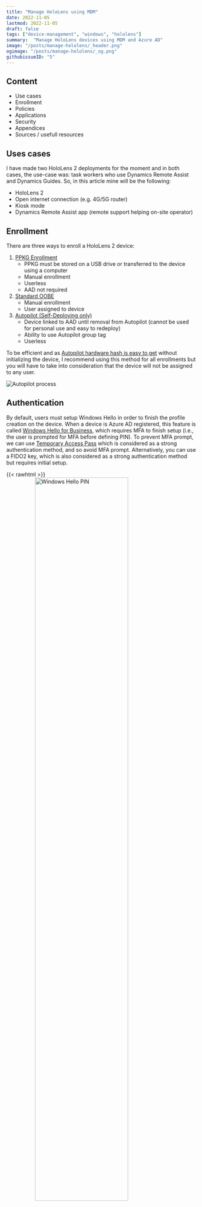 ```yaml
---
title: "Manage HoloLens using MDM"
date: 2022-11-05
lastmod: 2022-11-05
draft: false
tags: ["device-management", "windows", "hololens"]
summary:  "Manage HoloLens devices using MDM and Azure AD"
image: "/posts/manage-hololens/_header.png"
ogimage: "/posts/manage-hololens/_og.png"
githubissueID: "5"
---
```

## Content
* Use cases
* Enrollment
* Policies
* Applications
* Security
* Appendices
* Sources / usefull resources

## Uses cases

I have made two HoloLens 2 deployments for the moment and in both cases, the use-case was: task workers who use Dynamics Remote Assist and Dynamics Guides. So, in this article mine will be the following:
* HoloLens 2
* Open internet connection (e.g. 4G/5G router)
* Kiosk mode
* Dynamics Remote Assist app (remote support helping on-site operator)


## Enrollment

There are three ways to enroll a HoloLens 2 device:

1. [PPKG Enrollment](https://docs.microsoft.com/en-us/hololens/hololens-provisioning)
    * PPKG must be stored on a USB drive or transferred to the device using a computer
    * Manual enrollment
    * Userless
    * AAD not required
2. [Standard OOBE](https://docs.microsoft.com/en-us/windows-hardware/customize/desktop/customize-oobe)
    * Manual enrollment
    * User assigned to device
3. [Autopilot (Self-Deploying only)](https://docs.microsoft.com/en-us/mem/autopilot/self-deploying)
    * Device linked to AAD until removal from Autopilot (cannot be used for personal use and easy to redeploy)
    * Ability to use Autopilot group tag
    * Userless

To be efficient and as [Autopilot hardware hash is easy to get](https://docs.microsoft.com/en-us/hololens/hololens2-autopilot#obtain-hardware-hash) without initializing the device, I recommend using this method for all enrollments but you will have to take into consideration that the device will not be assigned to any user.


![Autopilot process](/posts/manage-hololens/autopilot-process.drawio.png)


## Authentication

By default, users must setup Windows Hello in order to finish the profile creation on the device. When a device is Azure AD registered, this feature is called [Windows Hello for Business](https://learn.microsoft.com/en-us/windows/security/identity-protection/hello-for-business/hello-overview), which requires MFA to finish setup (i.e., the user is prompted for MFA before defining PIN). To prevent MFA prompt, we can use [Temporary Access Pass](https://learn.microsoft.com/en-us/azure/active-directory/authentication/howto-authentication-temporary-access-pass) which is considered as a strong authentication method, and so avoid MFA prompt. Alternatively, you can use a FIDO2 key, which is also considered as a strong authentication method but requires initial setup.

{{< rawhtml >}}
    <img alt="Windows Hello PIN" src="/posts/manage-hololens/windows-hello-pin.png" style="display:block;width:70%;margin:auto;">
{{< /rawhtml >}}

## Policies

Using Policies CSP is the only way to manage HoloLens 2 devices (you cannot use PowerShell or GPO), the supported ones are listed [here](https://learn.microsoft.com/en-us/windows/client-management/mdm/policies-in-policy-csp-supported-by-hololens2), but be aware that some CSPs are also compatible even if they are not listed (e.g., Edge CSP). 


## Applications

Only [Universal Windows Platform (UWP)](https://learn.microsoft.com/en-us/windows/uwp/get-started/universal-application-platform-guide) apps can be installed on Windows Holographics, and for the moment there is no app catalog in leading UEM solutions that support HoloLens.

### Public apps

At the time of writing this article, Microsoft Store for Business is the only public source available and it will be [retired in the first quarter of 2023](https://techcommunity.microsoft.com/t5/windows-it-pro-blog/evolving-the-microsoft-store-for-business-and-education/ba-p/2569423) so a new solution will be available ([Windows Package Manager](https://learn.microsoft.com/en-us/windows/package-manager/) will be available for the desktop Windows version).

### Private apps

Private apps can be uploaded directly to UEM solution, apps must meet. If you want to get the AUMID of an app, you can follow the procedure in the appendices.

## Standard

### Overview

HoloLens devices have standard built-in security feature like BitLocker and Code Integrity. Each device include a TPM chip to secure identity and data. All security informations can be found [here](https://learn.microsoft.com/en-us/hololens/security-overview).

### Kiosk

You can create a kiosk mode for HoloLens devices using [``AssignedAccess`` CSP](https://learn.microsoft.com/en-us/windows/client-management/mdm/assignedaccess-csp).


OMA-URI : ``./Device/Vendor/MSFT/AssignedAccess/Configuration``

Value   : ``xml string (see example in the appendices)``

{{< rawhtml >}}
    <img alt="HoloLens 2 Kiosk" src="/posts/manage-hololens/hololens-kiosk.png" style="display:block;width:40%;margin:auto;">
{{< /rawhtml >}}

Kiosk specifications:
* Experience similar to the standard Start Menu
* Multi app kiosk
* Add app by AUMID
* Applied only to specified AAD groups with ability to create multiple profiles (⚠ if not applicable, the user has the standard experience)
* Apps which are not allowed can be run if called from another apps (e.g. you can open MS Store from the OneDrive app by selecting the open-in app option)

Tips:
* Prevent the use of consumer MS Store using [``ApplicationManagement/RequirePrivateStoreOnly`` CSP](https://learn.microsoft.com/fr-fr/windows/client-management/mdm/policy-csp-applicationmanagement#applicationmanagement-requireprivatestoreonly)
* Allow 'Settings' in kiosk and restrict visibility to items using [``Settings/PageVisibilityList`` CSP](https://learn.microsoft.com/en-us/windows/client-management/mdm/policy-csp-settings#settings-pagevisibilitylist)
* Setup group membership cache to allow offline logon using [``MixedReality/AADGroupMembershipCacheValidityInDays`` CSP](https://learn.microsoft.com/en-us/windows/client-management/mdm/policy-csp-mixedreality#mixedreality-aadgroupmembershipcachevalidityindays)
* Disable iris scan using [``PassportForWork/Biometrics/UseBiometrics``](https://learn.microsoft.com/en-us/windows/client-management/mdm/passportforwork-csp)



## Appendices

### Kiosk XML sample

The bellow xml configures a kiosk with the following specifications:

* One profile for user allowed to use HoloLens
* One profile for other users

```xml
<?xml version="1.0" encoding="utf-8" ?>
<AssignedAccessConfiguration
    xmlns="http://schemas.microsoft.com/AssignedAccess/2017/config"
    xmlns:v2="http://schemas.microsoft.com/AssignedAccess/201810/config"
    xmlns:v3="http://schemas.microsoft.com/AssignedAccess/2020/config"
    xmlns:v5="http://schemas.microsoft.com/AssignedAccess/202010/config"
    xmlns:rs5="http://schemas.microsoft.com/AssignedAccess/201810/config"
>
  <Profiles>
    <!--
    In this example, there are 2 different profiles, one for each AAD account. 
    You can create multiple profiles as shown below, however please ensure their Id is unique and is referenced correctly in configs as desired.
    -->
    <Profile Id="{8739C257-184F-45DD-8657-C235819172A3}">
      <AllAppsList>
        <AllowedApps>
          <!--
            TODO:
            1. Add AUMIDs of app(s) you want displayed in start menu. See examples below.
            2. Specify rs5:AutoLaunch="true" only for 1 app. If automatic launch not desired, remove this attribute.
            -->
          <!-- Camera -->
          <App AppUserModelId="HoloCamera_cw5n1h2txyewy!HoloCamera" />
          <!-- Device Picker on HoloLens 2 -->
          <App AppUserModelId="Microsoft.Windows.DevicesFlowHost_cw5n1h2txyewy!Microsoft.Windows.DevicesFlowHost" />
          <!-- Dynamics 365 Remote Assist -->
          <App AppUserModelId="Microsoft.MicrosoftRemoteAssist_8wekyb3d8bbwe!Microsoft.RemoteAssist" />
          <!-- File Explorer -->
          <App AppUserModelId="c5e2524a-ea46-4f67-841f-6a9465d9d515_cw5n1h2txyewy!App" />
          <!-- New Microsoft Edge -->
          <App AppUserModelId="Microsoft.MicrosoftEdge.Stable_8wekyb3d8bbwe!MSEDGE" />
          <!-- New Settings -->
          <App AppUserModelId="BAEAEF15-9BAB-47FC-800B-ACECAD2AE94B_cw5n1h2txyewy!App" />
        </AllowedApps>
      </AllAppsList>
      <StartLayout>
        <![CDATA[
            <LayoutModificationTemplate xmlns:defaultlayout="http://schemas.microsoft.com/Start/2014/FullDefaultLayout" xmlns:start="http://schemas.microsoft.com/Start/2014/StartLayout" Version="1" xmlns="http://schemas.microsoft.com/Start/2014/LayoutModification">
            </LayoutModificationTemplate>
        ]]>
      </StartLayout>
      <Taskbar ShowTaskbar="true"/>
    </Profile>
    <Profile Id="{66A75FBE-A9EE-4497-B6B5-A2644A1D3997}">
      <AllAppsList>
        <AllowedApps>
          <!--
            TODO:
            1. Add AUMIDs of app(s) you want displayed in start menu. See examples below.
            2. Specify rs5:AutoLaunch="true" only for 1 app. If automatic launch not desired, remove this attribute.
            -->
            <!-- Empty (at least one is required) -->
            <App AppUserModelId="" />
        </AllowedApps>
      </AllAppsList>
      <StartLayout>
        <![CDATA[
            <LayoutModificationTemplate xmlns:defaultlayout="http://schemas.microsoft.com/Start/2014/FullDefaultLayout" xmlns:start="http://schemas.microsoft.com/Start/2014/StartLayout" Version="1" xmlns="http://schemas.microsoft.com/Start/2014/LayoutModification">
            </LayoutModificationTemplate>
        ]]>
      </StartLayout>
      <Taskbar ShowTaskbar="true"/>
    </Profile>
  </Profiles>
  <Configs>

     <!-- Profile for HoloLens users -->
    <Config>   
      <UserGroup Type="AzureActiveDirectoryGroup" Name="INSERT GROUP ID" />
      <DefaultProfile Id="{8739C257-184F-45DD-8657-C235819172A3}" />
    </Config>

    <!-- Profile for all other users -->
    <Config>
      <UserGroup Type="AzureActiveDirectoryGroup" Name="INSERT GROUP ID" />
      <DefaultProfile Id="{66A75FBE-A9EE-4497-B6B5-A2644A1D3997}" />
    </Config>

  </Configs>
</AssignedAccessConfiguration>
```

### Get app AUMID

1.	Unzip .appx file
2.	Open file AppxManifest.xml
3.	Locate information

    Package Name: ``Package > Identity > Name``

    Publisher: ``Package > Identity > Publisher`` (use script bellow to get the hash)

    Application ID: ``Package > Applications > Application > Id``
4.	Concat data as described below



{{< rawhtml >}}
    <img alt="AUMID format" src="/posts/manage-hololens/aumid-format.png" style="display:block;width:auto;max-width: 100%;margin:auto;">
{{< /rawhtml >}}


{{< rawhtml >}}
<br><u>Note about publisher hash:</u>
{{< /rawhtml >}}

Publisher hash is the result of the following operations on attribute "Publisher" of the node "Identity" from application manifest:
```xml
<Identity Name="Microsoft.UWPAppExample"
          Publisher="CN=Microsoft Corporation"
          Version="1.0.0.0"
          ProcessorArchitecture="x86" />
```
```
Publisher → UTF16 → SHA256 → Take first 40-bits → Encode base32
```
Powershell script (source : [Jeroen de Jong](https://stackoverflow.com/users/13227110/jeroen-de-jong) from [StackOverflow post](https://stackoverflow.com/questions/21568483/how-to-calculate-publisherid-from-publisher)):

```ps1
Function Get-PublisherIdFromPublisher ($Publisher) {
    $EncUTF16LE = [system.Text.Encoding]::Unicode
    $EncSha256 = [System.Security.Cryptography.HashAlgorithm]::Create("SHA256")

    # Convert to UTF16 Little Endian
    $UTF16LE = $EncUTF16LE.GetBytes($Publisher)

    # Calculate SHA256 hash on UTF16LE Byte array. Store first 8 bytes in new Byte Array
    $Bytes = @()
    (($EncSha256.ComputeHasH($UTF16LE))[0..7]) | % { $Bytes += '{0:x2}' -f $_ }

    # Convert Byte Array to Binary string; Adding padding zeros on end to it has 13*5 bytes
    $BytesAsBinaryString = -join $Bytes.ForEach{ [convert]::tostring([convert]::ToByte($_,16),2).padleft(8,'0') }
    $BytesAsBinaryString = $BytesAsBinaryString.PadRight(65,'0')

    # Crockford Base32 encode. Read each 5 bits; convert to decimal. Lookup position in lookup table
    $Coded = $null
    For ($i=0;$i -lt (($BytesAsBinaryString.Length)); $i+=5) {
        $String = "0123456789ABCDEFGHJKMNPQRSTVWXYZ"
        [int]$Int = [convert]::Toint32($BytesAsBinaryString.Substring($i,5),2)
        $Coded += $String.Substring($Int,1)
    }
    Return $Coded.tolower()
}

Get-PublisherIdFromPublisher -Publisher "CN=Microsoft Corporation, O=Microsoft Corporation, L=Redmond, S=Washington, C=US"
```

## Sources / usefull resources
* https://docs.microsoft.com/en-us/hololens/hololens-provisioning
* https://docs.microsoft.com/en-us/hololens/hololens2-autopilot
* https://docs.microsoft.com/en-us/mem/autopilot/self-deploying
* https://docs.microsoft.com/en-us/windows-hardware/customize/desktop/customize-oobe
* https://learn.microsoft.com/en-us/azure/active-directory/authentication/howto-authentication-temporary-access-pass
* https://learn.microsoft.com/en-us/hololens/security-overview
* https://learn.microsoft.com/en-us/windows/client-management/mdm/assignedaccess-csp
* https://learn.microsoft.com/en-us/windows/client-management/mdm/passportforwork-csp
* https://learn.microsoft.com/en-us/windows/client-management/mdm/policies-in-policy-csp-supported-by-hololens2
* https://learn.microsoft.com/en-us/windows/client-management/mdm/policy-csp-mixedreality
* https://learn.microsoft.com/en-us/windows/client-management/mdm/policy-csp-settings
* https://learn.microsoft.com/en-us/windows/package-manager/
* https://learn.microsoft.com/en-us/windows/security/identity-protection/hello-for-business/hello-overview
* https://learn.microsoft.com/en-us/windows/uwp/get-started/universal-application-platform-guide
* https://learn.microsoft.com/fr-fr/windows/client-management/mdm/policy-csp-applicationmanagement
* https://stackoverflow.com/questions/21568483/how-to-calculate-publisherid-from-publisher
* https://techcommunity.microsoft.com/t5/windows-it-pro-blog/evolving-the-microsoft-store-for-business-and-education/ba-p/2569423

